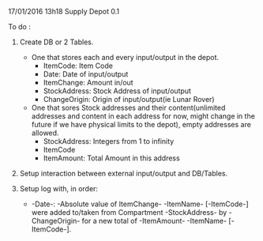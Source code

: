 17/01/2016 13h18
Supply Depot 0.1

To do :

1) Create DB or 2 Tables.
   - One that stores each and every input/output in the depot.
     - ItemCode: Item Code
     - Date: Date of input/output
     - ItemChange: Amount in/out
     - StockAddress: Stock Address of input/output
     - ChangeOrigin: Origin of input/output(ie Lunar Rover)
   - One that sores Stock addresses and their content(unlimited
   addresses and content in each address for now, might change in the
   future if we have physical limits to the depot), empty addresses are
   allowed.
     - StockAddress: Integers from 1 to infinity
     - ItemCode
     - ItemAmount: Total Amount in this address

2) Setup interaction between external input/output and DB/Tables.

3) Setup log with, in order:
   - -Date-: -Absolute value of ItemChange- -ItemName- [-ItemCode-] were
   added to/taken from Compartment -StockAddress- by -ChangeOrigin- for
   a new total of -ItemAmount- -ItemName- [-ItemCode-].
